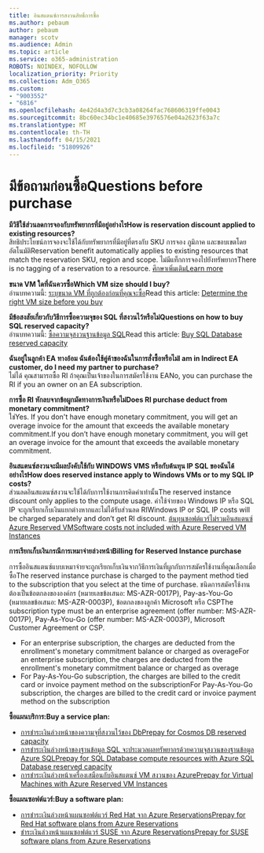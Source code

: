 ```yaml
---
title: อินสแตนซ์การสงวนสิทธิ์การซื้อ
ms.author: pebaum
author: pebaum
manager: scotv
ms.audience: Admin
ms.topic: article
ms.service: o365-administration
ROBOTS: NOINDEX, NOFOLLOW
localization_priority: Priority
ms.collection: Adm_O365
ms.custom:
- "9003552"
- "6816"
ms.openlocfilehash: 4e42d4a3d7c3cb3a08264fac768606319ffe0043
ms.sourcegitcommit: 8bc60ec34bc1e40685e3976576e04a2623f63a7c
ms.translationtype: MT
ms.contentlocale: th-TH
ms.lasthandoff: 04/15/2021
ms.locfileid: "51809926"
---
```

# <a name="questions-before-purchase"></a><span data-ttu-id="818ba-102">มีข้อถามก่อนซื้อ</span><span class="sxs-lookup"><span data-stu-id="818ba-102">Questions before purchase</span></span>

<span data-ttu-id="818ba-103">**มีวิธีใช้ส่วนลดการจองกับทรัพยากรที่มีอยู่อย่างไร**</span><span class="sxs-lookup"><span data-stu-id="818ba-103">**How is reservation discount applied to existing resources?**</span></span>  
<span data-ttu-id="818ba-104">สิทธิประโยชน์การจองจะใช้ได้กับทรัพยากรที่มีอยู่ที่ตรงกับ SKU การจอง ภูมิภาค และขอบเขตโดยอัตโนมัติ</span><span class="sxs-lookup"><span data-stu-id="818ba-104">Reservation benefit automatically applies to existing resources that match the reservation SKU, region and scope.</span></span> <span data-ttu-id="818ba-105">ไม่มีแท็กการจองไปยังทรัพยากร</span><span class="sxs-lookup"><span data-stu-id="818ba-105">There is no tagging of a reservation to a resource.</span></span> [<span data-ttu-id="818ba-106">ศึกษาเพิ่มเติม</span><span class="sxs-lookup"><span data-stu-id="818ba-106">Learn more</span></span>](https://docs.microsoft.com/azure/cost-management-billing/reservations/save-compute-costs-reservations?WT.mc_id=Portal-Microsoft_Azure_Support#how-reservation-discount-is-applied) 

<span data-ttu-id="818ba-107">**ขนาด VM ใดที่ฉันควรซื้อ**</span><span class="sxs-lookup"><span data-stu-id="818ba-107">**Which VM size should I buy?**</span></span>  
<span data-ttu-id="818ba-108">อ่านบทความนี้: [ระบุขนาด VM ที่ถูกต้องก่อนที่คุณจะซื้อ](https://docs.microsoft.com/azure/virtual-machines/windows/prepay-reserved-vm-instances?toc=/azure/billing/TOC.json&WT.mc_id=Portal-Microsoft_Azure_Support#determine-the-right-vm-size-before-you-buy)</span><span class="sxs-lookup"><span data-stu-id="818ba-108">Read this article: [Determine the right VM size before you buy](https://docs.microsoft.com/azure/virtual-machines/windows/prepay-reserved-vm-instances?toc=/azure/billing/TOC.json&WT.mc_id=Portal-Microsoft_Azure_Support#determine-the-right-vm-size-before-you-buy)</span></span>

<span data-ttu-id="818ba-109">**มีข้อสงสัยเกี่ยวกับวิธีการซื้อความจุของ SQL ที่สงวนไว้หรือไม่**</span><span class="sxs-lookup"><span data-stu-id="818ba-109">**Questions on how to buy SQL reserved capacity?**</span></span>  
<span data-ttu-id="818ba-110">อ่านบทความนี้: [ซื้อความจุสงวนฐานข้อมูล SQL](https://docs.microsoft.com/azure/sql-database/sql-database-reserved-capacity?toc=/azure/billing/TOC.json&WT.mc_id=Portal-Microsoft_Azure_Support#buy-sql-database-reserved-capacity)</span><span class="sxs-lookup"><span data-stu-id="818ba-110">Read this article: [Buy SQL Database reserved capacity](https://docs.microsoft.com/azure/sql-database/sql-database-reserved-capacity?toc=/azure/billing/TOC.json&WT.mc_id=Portal-Microsoft_Azure_Support#buy-sql-database-reserved-capacity)</span></span>

<span data-ttu-id="818ba-111">**ฉันอยู่ในลูกค้า EA ทางอ้อม ฉันต้องใช้คู่ค้าของฉันในการสั่งซื้อหรือไม่**</span><span class="sxs-lookup"><span data-stu-id="818ba-111">**I am in Indirect EA customer, do I need my partner to purchase?**</span></span>  
<span data-ttu-id="818ba-112">ไม่ได้ คุณสามารถซื้อ RI ถ้าคุณเป็นเจ้าของในการสมัครใช้งาน EA</span><span class="sxs-lookup"><span data-stu-id="818ba-112">No, you can purchase the RI if you an owner on an EA subscription.</span></span>

<span data-ttu-id="818ba-113">**การซื้อ RI หักลบจากข้อผูกมัดทางการเงินหรือไม่**</span><span class="sxs-lookup"><span data-stu-id="818ba-113">**Does RI purchase deduct from monetary commitment?**</span></span>  
<span data-ttu-id="818ba-114">ใช่</span><span class="sxs-lookup"><span data-stu-id="818ba-114">Yes.</span></span> <span data-ttu-id="818ba-115">If you don't have enough monetary commitment, you will get an overage invoice for the amount that exceeds the available monetary commitment.</span><span class="sxs-lookup"><span data-stu-id="818ba-115">If you don’t have enough monetary commitment, you will get an overage invoice for the amount that exceeds the available monetary commitment.</span></span>

<span data-ttu-id="818ba-116">**อินสแตนซ์สงวนจะมีผลบังคับใช้กับ WINDOWS VMS หรือกับต้นทุน IP SQL ของฉันได้อย่างไร**</span><span class="sxs-lookup"><span data-stu-id="818ba-116">**How does reserved instance apply to Windows VMs or to my SQL IP costs?**</span></span>  
<span data-ttu-id="818ba-117">ส่วนลดอินสแตนซ์สงวนจะใช้ได้กับการใช้งานการคิดค่าเท่านั้น</span><span class="sxs-lookup"><span data-stu-id="818ba-117">The reserved instance discount only applies to the compute usage.</span></span> <span data-ttu-id="818ba-118">ค่าใช้จ่ายของ Windows IP หรือ SQL IP จะถูกเรียกเก็บเงินแยกต่างหากและไม่ได้รับส่วนลด RI</span><span class="sxs-lookup"><span data-stu-id="818ba-118">Windows IP or SQL IP costs will be charged separately and don’t get RI discount.</span></span> [<span data-ttu-id="818ba-119">ต้นทุนซอฟต์แวร์ไม่รวมอินสแตนซ์ Azure Reserved VM</span><span class="sxs-lookup"><span data-stu-id="818ba-119">Software costs not included with Azure Reserved VM Instances</span></span>](https://docs.microsoft.com/azure/billing/billing-reserved-instance-windows-software-costs?WT.mc_id=Portal-Microsoft_Azure_Support)  
      
<span data-ttu-id="818ba-120">**การเรียกเก็บเงินกรณีการเหมาจ่ายล่วงหน้า**</span><span class="sxs-lookup"><span data-stu-id="818ba-120">**Billing for Reserved Instance purchase**</span></span>  
      
<span data-ttu-id="818ba-121">การซื้ออินสแตนซ์แบบเหมาจ่ายจะถูกเรียกเก็บเงินจากวิธีการเงินที่ผูกกับการสมัครใช้งานที่คุณเลือกเมื่อซื้อ</span><span class="sxs-lookup"><span data-stu-id="818ba-121">The reserved instance purchase is charged to the payment method tied to the subscription that you select at the time of purchase.</span></span> <span data-ttu-id="818ba-122">ชนิดการสมัครใช้งานต้องเป็นข้อตกลงขององค์กร (หมายเลขข้อเสนอ: MS-AZR-0017P), Pay-as-You-Go (หมายเลขข้อเสนอ: MS-AZR-0003P), ข้อตกลงของลูกค้า Microsoft หรือ CSP</span><span class="sxs-lookup"><span data-stu-id="818ba-122">The subscription type must be an enterprise agreement (offer number: MS-AZR-0017P), Pay-As-You-Go (offer number: MS-AZR-0003P), Microsoft Customer Agreement or CSP.</span></span>

-   <span data-ttu-id="818ba-123">For an enterprise subscription, the charges are deducted from the enrollment's monetary commitment balance or charged as overage</span><span class="sxs-lookup"><span data-stu-id="818ba-123">For an enterprise subscription, the charges are deducted from the enrollment's monetary commitment balance or charged as overage</span></span>
-   <span data-ttu-id="818ba-124">For Pay-As-You-Go subscription, the charges are billed to the credit card or invoice payment method on the subscription</span><span class="sxs-lookup"><span data-stu-id="818ba-124">For Pay-As-You-Go subscription, the charges are billed to the credit card or invoice payment method on the subscription</span></span>

<span data-ttu-id="818ba-125">**ซื้อแผนบริการ:**</span><span class="sxs-lookup"><span data-stu-id="818ba-125">**Buy a service plan:**</span></span>

-   [<span data-ttu-id="818ba-126">การชําระเงินล่วงหน้าของความจุที่สงวนไว้ของ Db</span><span class="sxs-lookup"><span data-stu-id="818ba-126">Prepay for Cosmos DB reserved capacity</span></span>](https://docs.microsoft.com/azure/cosmos-db/cosmos-db-reserved-capacity?WT.mc_id=Portal-Microsoft_Azure_Support)
-   [<span data-ttu-id="818ba-127">การชําระเงินล่วงหน้าของฐานข้อมูล SQL จะประมวลผลทรัพยากรด้วยความจุสงวนของฐานข้อมูล Azure SQL</span><span class="sxs-lookup"><span data-stu-id="818ba-127">Prepay for SQL Database compute resources with Azure SQL Database reserved capacity</span></span>](https://docs.microsoft.com/azure/sql-database/sql-database-reserved-capacity?WT.mc_id=Portal-Microsoft_Azure_Support)
-   [<span data-ttu-id="818ba-128">การชําระเงินล่วงหน้าเครื่องเสมือนกับอินสแตนซ์ VM สงวนของ Azure</span><span class="sxs-lookup"><span data-stu-id="818ba-128">Prepay for Virtual Machines with Azure Reserved VM Instances</span></span>](https://docs.microsoft.com/azure/virtual-machines/windows/prepay-reserved-vm-instances?WT.mc_id=Portal-Microsoft_Azure_Support)

<span data-ttu-id="818ba-129">**ซื้อแผนซอฟต์แวร์:**</span><span class="sxs-lookup"><span data-stu-id="818ba-129">**Buy a software plan:**</span></span>

-   [<span data-ttu-id="818ba-130">การชําระเงินล่วงหน้าแผนซอฟต์แวร์ Red Hat จาก Azure Reservations</span><span class="sxs-lookup"><span data-stu-id="818ba-130">Prepay for Red Hat software plans from Azure Reservations</span></span>](https://docs.microsoft.com/azure/virtual-machines/linux/prepay-rhel-software-charges?WT.mc_id=Portal-Microsoft_Azure_Support)
-   [<span data-ttu-id="818ba-131">ชําระเงินล่วงหน้าแผนซอฟต์แวร์ SUSE จาก Azure Reservations</span><span class="sxs-lookup"><span data-stu-id="818ba-131">Prepay for SUSE software plans from Azure Reservations</span></span>](https://docs.microsoft.com/azure/virtual-machines/linux/prepay-suse-software-charges?WT.mc_id=Portal-Microsoft_Azure_Support)